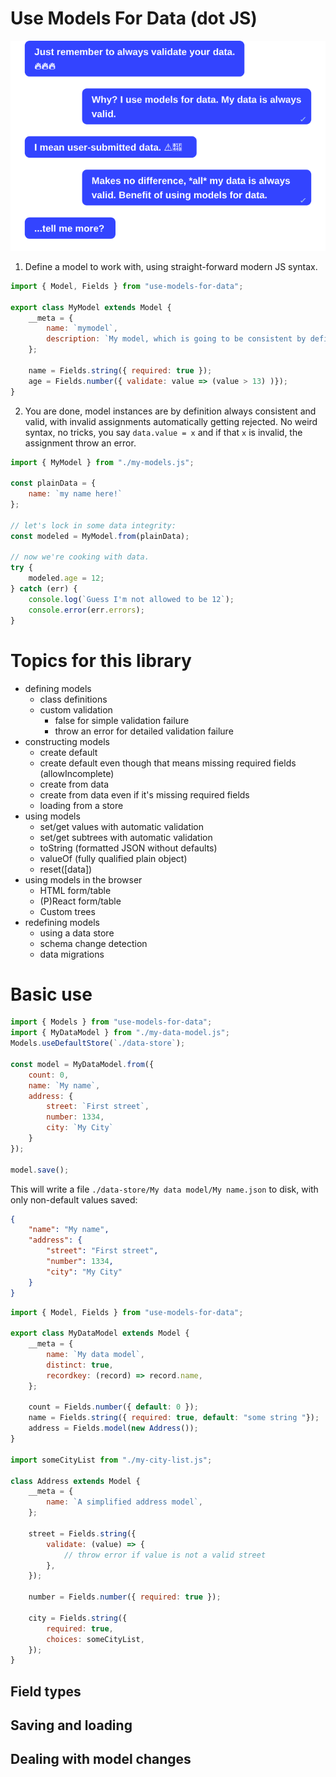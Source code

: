 # Use Models For Data (dot JS)

![A chat about using models for data](https://raw.githubusercontent.com/Pomax/use-models-for-data/master/chat.svg)

1. Define a model to work with, using straight-forward modern JS syntax.

```js
import { Model, Fields } from "use-models-for-data";

export class MyModel extends Model {
    __meta = {
        name: `mymodel`,
        description: `My model, which is going to be consistent by definition.`,
    };

    name = Fields.string({ required: true });
    age = Fields.number({ validate: value => (value > 13) )});
}
```

2. You are done, model instances are by definition always consistent and valid, with invalid assignments automatically getting rejected. No weird syntax, no tricks, you say `data.value = x` and if that `x` is invalid, the assignment throw an error.

```js
import { MyModel } from "./my-models.js";

const plainData = {
    name: `my name here!`
};

// let's lock in some data integrity:
const modeled = MyModel.from(plainData);

// now we're cooking with data.
try {
    modeled.age = 12;
} catch (err) {
    console.log(`Guess I'm not allowed to be 12`);
    console.error(err.errors);
}
```


# Topics for this library

- defining models
    - class definitions
    - custom validation
        - false for simple validation failure
        - throw an error for detailed validation failure
- constructing models
    - create default
    - create default even though that means missing required fields (allowIncomplete)
    - create from data
    - create from data even if it's missing required fields
    - loading from a store
- using models
    - set/get values with automatic validation
    - set/get subtrees with automatic validation
    - toString (formatted JSON without defaults)
    - valueOf (fully qualified plain object)
    - reset([data])
- using models in the browser
    - HTML form/table
    - (P)React form/table
    - Custom trees
- redefining models
    - using a data store
    - schema change detection
    - data migrations


# Basic use

```js
import { Models } from "use-models-for-data";
import { MyDataModel } from "./my-data-model.js";
Models.useDefaultStore(`./data-store`);

const model = MyDataModel.from({
    count: 0,
    name: `My name`,
    address: {
        street: `First street`,
        number: 1334,
        city: `My City`
    }
});

model.save();
```

This will write a file `./data-store/My data model/My name.json` to disk, with only non-default values saved:

```json
{
    "name": "My name",
    "address": {
        "street": "First street",
        "number": 1334,
        "city": "My City"
    }
}
```


```js
import { Model, Fields } from "use-models-for-data";

export class MyDataModel extends Model {
    __meta = {
        name: `My data model`,
        distinct: true,
        recordkey: (record) => record.name,
    };

    count = Fields.number({ default: 0 });
    name = Fields.string({ required: true, default: "some string "});
    address = Fields.model(new Address());
}

import someCityList from "./my-city-list.js";

class Address extends Model {
    __meta = {
        name: `A simplified address model`,
    };

    street = Fields.string({
        validate: (value) => {
            // throw error if value is not a valid street
        },
    });

    number = Fields.number({ required: true });

    city = Fields.string({
        required: true,
        choices: someCityList,
    });
}
```

## Field types

## Saving and loading

## Dealing with model changes

